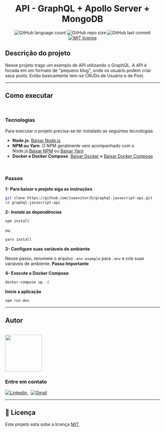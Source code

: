 <h1 align="center">
<strong>API - GraphQL + Apollo Server + MongoDB</strong>
</h1>

<p align="center">
  <a>
    <img alt="GitHub language count" src="https://img.shields.io/github/languages/count/joaovitorJS/graphql-javascript-api">
  </a>
  <a>
    <img alt="GitHub repo size" src="https://img.shields.io/github/repo-size/joaovitorJS/graphql-javascript-api">
  </a>
  <a>
    <img alt="GitHub last commit" src="https://img.shields.io/github/last-commit/joaovitorJS/graphql-javascript-api">
  </a>
  <a href="https://lbesson.mit-license.org/" target="_blank">
    <img alt="MIT license" src="https://img.shields.io/badge/License-MIT-blue.svg">
  </a>
</p>

## Descrição do projeto
<p>
Nesse projeto trago um exemplo de API utilizando o GraphQL. A API é focada em um formato de "pequeno blog", onde os usuário podem criar seus posts. Então basicamente tem-se CRUDs de Usuário e de Post. 
</p>

---

## Como executar

<br>

### Tecnologias

Para executar o projeto precisa-se ter instalado as seguintes tecnologias

* **Node.js**. [Baixar Node.js](https://nodejs.org/en/) 
* **NPM ou Yarn**. O NPM geralmente vem acompanhado com o Node.js.[Baixar NPM](https://docs.npmjs.com/downloading-and-installing-node-js-and-npm) ou [Baixar Yarn](https://classic.yarnpkg.com/lang/en/docs/install/#windows-stable)
* **Docker e Docker Compose**. [Baixar Docker](https://docs.docker.com/desktop/) e [Baixar Docker Compose](https://docs.docker.com/compose/install/)

<br>

### Passos

**1- Para baixar o projeto siga as instruções** 

```bash
git clone https://github.com/joaovitorJS/graphql-javascript-api.git
cd graphql-javascript-api
```

**2- Instale as dependências**

```bash
npm install 
```

*ou* 

```bash
yarn install 
```

**3- Configure suas variáveis de ambiente**

Nesse passo, renomeie o arquivo `.env.example` para `.env` e crie suas variáveis de ambiente. **Passo Importante**

**4- Execute o Docker Compose**

```bash
docker-compose up -d
```

**Inicie a aplicação**

```bash
npm run dev
```


---

## Autor
<br>

<img src="https://github.com/joaovitorJS.png" width="120px"/>

### Entre em contato

<p>
<a href="https://www.linkedin.com/in/jo%C3%A3o-vitor-oliveira-85a886174/" target="_blank">
 <img src="https://img.shields.io/badge/linkedin%20-%230077B5.svg?&style=for-the-badge&logo=linkedin&logoColor=white" alt="Linkedin"/>
</a>
&nbsp;
<a href="mailto:joao.vitordeoliveira@hotmail.com">
 <img src="https://img.shields.io/badge/Gmail-D14836?style=for-the-badge&logo=gmail&logoColor=white" alt="Gmail"/>
</a>
</p>

---

## 📝 Licença
Este projeto esta sobe a licença [MIT](https://opensource.org/licenses/MIT).



